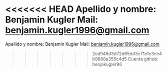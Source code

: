 <<<<<<< HEAD
Apellido y nombre: Benjamin Kugler
Mail: benjamin.kugler1996@gmail.com
=======
Apellido y nombre: Benjamin Kugler
Mail: benjamin.kugler1996@gmail.com
>>>>>>> 2ed946d3d72d65dd3e71e1e3ee4b9888a355c4d5
Cuenta github: benjakugler96